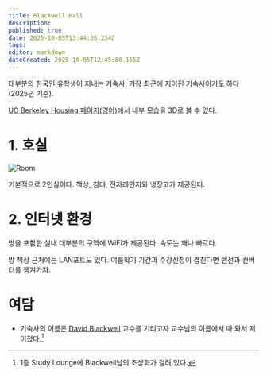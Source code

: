 ```yaml
---
title: Blackwell Hall
description: 
published: true
date: 2025-10-05T13:44:26.234Z
tags: 
editor: markdown
dateCreated: 2025-10-05T12:45:00.155Z
---
```


대부분의 한국인 유학생이 지내는 기숙사. 가장 최근에 지어진 기숙사이기도 하다 (2025년 기준).

[UC Berkeley Housing 페이지(영어)](https://housing.berkeley.edu/explore-housing-options/residence-halls/blackwell-hall/)에서 내부 모습을 3D로 볼 수 있다.

# 1. 호실
![Room](https://housing.berkeley.edu/wp-content/uploads/BH-Double-Bed-Typical.jpg)

기본적으로 2인실이다. 책상, 침대, 전자레인지와 냉장고가 제공된다.

# 2. 인터넷 환경
방을 포함한 실내 대부분의 구역에 WiFi가 제공된다. 속도는 꽤나 빠르다.

방 책상 근처에는 LAN포트도 있다. 여름학기 기간과 수강신청이 겹친다면 랜선과 컨버터를 챙겨가자.


# 여담

-   기숙사의 이름은 [David Blackwell](https://en.wikipedia.org/wiki/David_Blackwell) 교수를 기리고자 교수님의 이름에서 따 와서 지어졌다.[^1]

[^1]: 1층 Study Lounge에 Blackwell님의 초상화가 걸려 있다.